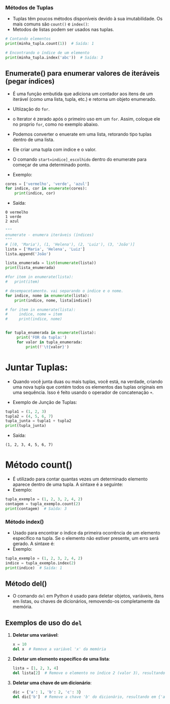 
### Métodos de Tuplas
- Tuplas têm poucos métodos disponíveis devido à sua imutabilidade. Os mais comuns são `count()` e `index()`:
- Metodos de listas podem ser usados nas tuplas.

```python
# Contando elementos
print(minha_tupla.count(1))  # Saída: 1

# Encontrando o índice de um elemento
print(minha_tupla.index('abc'))  # Saída: 3
```

## Enumerate() para enumerar valores de iteráveis (pegar índices)
- É uma função embutida que adiciona um contador aos itens de um iterável (como uma lista, tupla, etc.) e retorna um objeto enumerado.
- Ultiização do `for`.
- o Iterator é zerado após o primeiro uso em um `for`. Assim, coloque ele no proprio `for`, como no exemplo abaixo.
- Podemos converter o enuerate em uma lista, retorando tipo tuplas dentro de uma lista.
- Ele criar uma tupla com indice e o valor. 
- O comando `start=indice]_escolhido` dentro do enumerate para começar de uma determinado ponto.

- Exemplo:
```python
cores = ['vermelho', 'verde', 'azul']
for indice, cor in enumerate(cores):
    print(indice, cor)
```
- Saída:
``` 
0 vermelho
1 verde
2 azul
```

``` python
"""
enumerate - enumera iteráveis (índices)
"""
# [(0, 'Maria'), (1, 'Helena'), (2, 'Luiz'), (3, 'João')]
lista = ['Maria', 'Helena', 'Luiz']
lista.append('João')

lista_enumerada = list(enumerate(lista))
print(lista_enumerada)

#for item in enumerate(lista):
#   print(item)

# desempacotamento. vai separando o indice e o nome. 
for indice, nome in enumerate(lista):
    print(indice, nome, lista[indice])

# for item in enumerate(lista):
#     indice, nome = item
#     print(indice, nome)


for tupla_enumerada in enumerate(lista):
     print('FOR da tupla:')
     for valor in tupla_enumerada:
         print(f'\t{valor}')
```

# Juntar Tuplas: 
- Quando você junta duas ou mais tuplas, você está, na verdade, criando uma nova tupla que contém todos os elementos das tuplas originais em uma sequência. Isso é feito usando o operador de concatenação `+`.

- Exemplo de Junção de Tuplas:
```py
tupla1 = (1, 2, 3)
tupla2 = (4, 5, 6, 7)
tupla_junta = tupla1 + tupla2
print(tupla_junta)
```
- Saída:
```
(1, 2, 3, 4, 5, 6, 7)
```

# Método count()
- É utilizado para contar quantas vezes um determinado elemento aparece dentro de uma tupla. A sintaxe é a seguinte:
- Exemplo:
```py
tupla_exemplo = (1, 2, 3, 2, 4, 2)
contagem = tupla_exemplo.count(2)
print(contagem)  # Saída: 3
```

### Método index()
- Usado para encontrar o índice da primeira ocorrência de um elemento específico na tupla. Se o elemento não estiver presente, um erro será gerado. A sintaxe é:
- Exemplo:
```python
tupla_exemplo = (1, 2, 3, 2, 4, 2)
indice = tupla_exemplo.index(2)
print(indice)  # Saída: 1
```

## Método del()
- O comando `del` em Python é usado para deletar objetos, variáveis, itens em listas, ou chaves de dicionários, removendo-os completamente da memória. 
## Exemplos de uso do `del`
1. **Deletar uma variável**:
   ```python
   x = 10
   del x  # Remove a variável 'x' da memória
   ```

2. **Deletar um elemento específico de uma lista**:
   ```python
   lista = [1, 2, 3, 4]
   del lista[2]  # Remove o elemento no índice 2 (valor 3), resultando em [1, 2, 4]
   ```

3. **Deletar uma chave de um dicionário**:
   ```python
   dic = {'a': 1, 'b': 2, 'c': 3}
   del dic['b']  # Remove a chave 'b' do dicionário, resultando em {'a': 1, 'c': 3}
   ```


